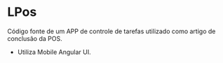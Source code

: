 # LPos
Código fonte de um APP de controle de tarefas utilizado como artigo de conclusão da POS.
- Utiliza Mobile Angular UI.
